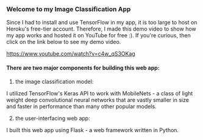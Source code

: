 ### Welcome to my Image Classification App

Since I had to install and use TensorFlow in my app, it is too large to host on Heroku's free-tier account. Therefore, I made this demo video to show how my app works and hosted it on YouTube for free :).  If you're curious, then click on the link below to see my demo video.

https://www.youtube.com/watch?v=c4w_qS3OKag


#### There are two major components for building this web app:  

1. the image classification model:

I utilized TensorFlow's Keras API to work with MobileNets - a class of light weight deep convolutional neural networks that are vastly smaller in size and faster in performance than many other popular models.

2. the user-interfacing web app:

I built this web app using Flask - a web framework written in Python.
